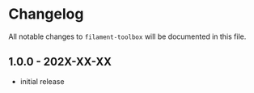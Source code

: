 # Changelog

All notable changes to `filament-toolbox` will be documented in this file.

## 1.0.0 - 202X-XX-XX

- initial release
